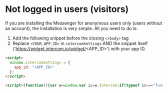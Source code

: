 # Not logged in users (visitors)

If you are installing the Messenger for anonymous users only (users without an account), the installation is very simple. All you need to do is:

1. Add the following snippet before the closing `</body>` tag
1. Replace `<YOUR_APP_ID>` in `intercomSettings` AND the snippet itself ('https://widget.intercom.io/widget/<APP_ID>') with your app ID.

```html
<script>
  window.intercomSettings = {
    app_id: "<APP_ID>"
  };
</script>

<script>(function(){var w=window;var ic=w.Intercom;if(typeof ic==="function"){ic('reattach_activator');ic('update',intercomSettings);}else{var d=document;var i=function(){i.c(arguments)};i.q=[];i.c=function(args){i.q.push(args)};w.Intercom=i;function l(){var s=d.createElement('script');s.type='text/javascript';s.async=true;s.src='https://widget.intercom.io/widget/<APP_ID>';var x=d.getElementsByTagName('script')[0];x.parentNode.insertBefore(s,x);}if(w.attachEvent){w.attachEvent('onload',l);}else{w.addEventListener('load',l,false);}}})()</script>
```
